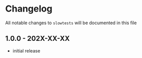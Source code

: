 # Changelog

All notable changes to `slowtests` will be documented in this file

## 1.0.0 - 202X-XX-XX

- initial release
